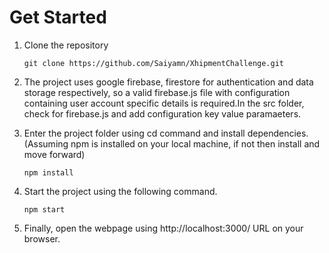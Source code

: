 # Get Started

1. Clone the repository 

    ```
    git clone https://github.com/Saiyamn/XhipmentChallenge.git

    ```
1. The project uses google firebase, firestore for authentication and data storage respectively, so a valid firebase.js file with configuration containing user account specific details is required.In the src folder, check for firebase.js and add configuration key value paramaeters.

1. Enter the project folder using cd command and install dependencies.(Assuming npm is installed on your local machine, if not then install and move forward)
   ```
   npm install

   ```
1. Start the project using the following command.
    ```
    npm start

    ```
1. Finally, open the webpage using http://localhost:3000/ URL on your browser.
